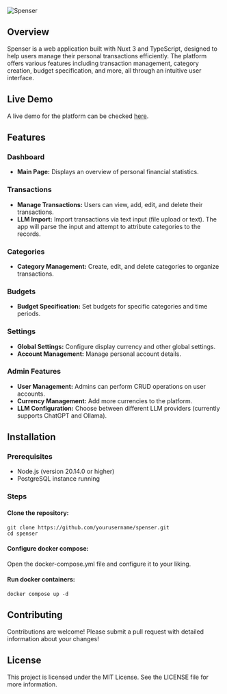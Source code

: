 ![Spenser](https://github.com/RaulRohjans/spenser/assets/77687494/eb698583-b6b7-4c40-80a8-7fbb69017b87)
<br />

## Overview

Spenser is a web application built with Nuxt 3 and TypeScript, designed to help users manage their personal transactions efficiently. The platform offers various features including transaction management, category creation, budget specification, and more, all through an intuitive user interface.

## Live Demo

A live demo for the platform can be checked [here](https://spenser.demo.rohjans.com/).

## Features

### Dashboard

- **Main Page:** Displays an overview of personal financial statistics.

### Transactions

- **Manage Transactions:** Users can view, add, edit, and delete their transactions.
- **LLM Import:** Import transactions via text input (file upload or text). The app will parse the input and attempt to attribute categories to the records.

### Categories

- **Category Management:** Create, edit, and delete categories to organize transactions.

### Budgets

- **Budget Specification:** Set budgets for specific categories and time periods.

### Settings

- **Global Settings:** Configure display currency and other global settings.
- **Account Management:** Manage personal account details.

### Admin Features

- **User Management:** Admins can perform CRUD operations on user accounts.
- **Currency Management:** Add more currencies to the platform.
- **LLM Configuration:** Choose between different LLM providers (currently supports ChatGPT and Ollama).

## Installation

### Prerequisites

- Node.js (version 20.14.0 or higher)
- PostgreSQL instance running

### Steps

#### Clone the repository:

```
git clone https://github.com/yourusername/spenser.git
cd spenser
```

#### Configure docker compose:

Open the docker-compose.yml file and configure it to your liking.

#### Run docker containers:

```
docker compose up -d
```

## Contributing

Contributions are welcome! Please submit a pull request with detailed information about your changes!

## License

This project is licensed under the MIT License. See the LICENSE file for more information.
